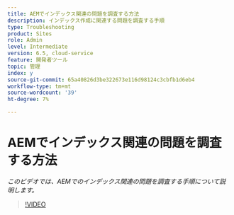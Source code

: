 ```yaml
---
title: AEMでインデックス関連の問題を調査する方法
description: インデックス作成に関連する問題を調査する手順
type: Troubleshooting
product: Sites
role: Admin
level: Intermediate
version: 6.5, cloud-service
feature: 開発者ツール
topic: 管理
index: y
source-git-commit: 65a40826d3be322673e116d98124c3cbfb1d6eb4
workflow-type: tm+mt
source-wordcount: '39'
ht-degree: 7%

---
```



# AEMでインデックス関連の問題を調査する方法

*このビデオでは、AEMでのインデックス関連の問題を調査する手順について説明します。*

>[!VIDEO](https://video.tv.adobe.com/v/335465?quality=9&learn=on)